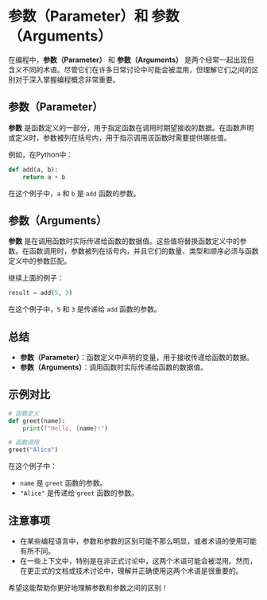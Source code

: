 # 参数（Parameter）和 参数（Arguments）

在编程中，**参数（Parameter）** 和 **参数（Arguments）** 是两个经常一起出现但含义不同的术语。尽管它们在许多日常讨论中可能会被混用，但理解它们之间的区别对于深入掌握编程概念非常重要。

## 参数（Parameter）

**参数** 是函数定义的一部分，用于指定函数在调用时期望接收的数据。在函数声明或定义时，参数被列在括号内，用于指示调用该函数时需要提供哪些值。

例如，在Python中：

```python
def add(a, b):
    return a + b
```

在这个例子中，`a` 和 `b` 是 `add` 函数的参数。

## 参数（Arguments）

**参数** 是在调用函数时实际传递给函数的数据值。这些值将替换函数定义中的参数。在函数调用时，参数被列在括号内，并且它们的数量、类型和顺序必须与函数定义中的参数匹配。

继续上面的例子：

```python
result = add(5, 3)
```

在这个例子中，`5` 和 `3` 是传递给 `add` 函数的参数。

## 总结

- **参数（Parameter）**：函数定义中声明的变量，用于接收传递给函数的数据。
- **参数（Arguments）**：调用函数时实际传递给函数的数据值。

## 示例对比

```python
# 函数定义
def greet(name):
    print(f"Hello, {name}!")

# 函数调用
greet("Alice")
```

在这个例子中：

- `name` 是 `greet` 函数的参数。
- `"Alice"` 是传递给 `greet` 函数的参数。

## 注意事项

- 在某些编程语言中，参数和参数的区别可能不那么明显，或者术语的使用可能有所不同。
- 在一些上下文中，特别是在非正式讨论中，这两个术语可能会被混用。然而，在更正式的文档或技术讨论中，理解并正确使用这两个术语是很重要的。

希望这能帮助你更好地理解参数和参数之间的区别！
